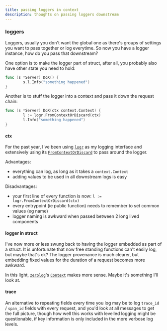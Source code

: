 ```yaml
---
title: passing loggers in context
description: thoughts on passing loggers downstream
---
```


### loggers

Loggers, usually you don't want the global one
as there's groups of settings you want to pass together or log everytime.
So now you have a logger instance,
how do you pass that downstream?

One option is to make the logger part of struct,
after all, you probably also have other state you need to hold:

```go
func (s *Server) DoX() {
        s.l.Info("something happened")
}
```

Another is to stuff the logger into a context and pass it down the request chain:

```go
func (s *Server) DoX(ctx context.Context) {
        l := logr.FromContextOrDiscard(ctx)
        l.Info("something happened")
}
```

#### ctx

For the past year,
I've been using [`logr`](https://pkg.go.dev/github.com/go-logr/logr) as my logging interface
and extensively using its [`FromContextOrDiscard`](https://pkg.go.dev/github.com/go-logr/logr#FromContextOrDiscard)
to pass around the logger.

Advantages:

- everything can log, as long as it takes a `context.Context`
- adding values to be used in all downstream logs is easy

Disadvantages:

- your first line of every function is now: `l := logr.FromContextOrDiscard(ctx)`
- every entrypoint (ie public function) needs to remember to set common values (eg name)
- logger naming is awkward when passed between 2 long lived components

#### logger in struct

I've now more or less swung back to having the logger embedded as part of a struct.
It is unfortunate that now free standing functions can't easily log,
but maybe that's ok?
The logger provenance is much clearer,
but embedding fixed values for the duration of a request becomes more awkward.

In this light, [`zerolog`](https://pkg.go.dev/github.com/rs/zerolog)'s
[`Context`](https://pkg.go.dev/github.com/rs/zerolog#Context) makes more sense.
Maybe it's something I'll look at.

#### trace

An alternative to repeating fields every time you log
may be to log `trace_id` / `span_id` fields with every request,
and you'd look at all messages to get the full picture,
though how well this works with levelled logging might be questionable,
if key information is only included in the more verbose log levels.
